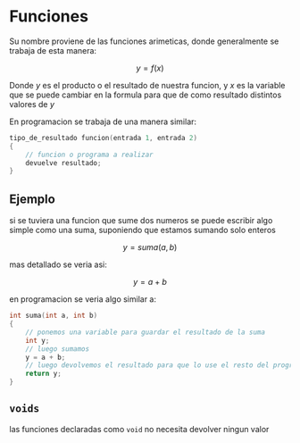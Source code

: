 # Funciones
Su nombre proviene de las funciones arimeticas, donde generalmente se trabaja de esta manera:

$$
y = f(x)
$$

Donde $y$ es el producto o el resultado de nuestra funcion, y $x$ es la variable que se puede cambiar en la formula para que de como resultado distintos valores de $y$

En programacion se trabaja de una manera similar:
```c++
tipo_de_resultado funcion(entrada 1, entrada 2)
{
    // funcion o programa a realizar
    devuelve resultado;
}
```
## Ejemplo
si se tuviera una funcion que sume dos numeros se puede escribir algo simple como una suma, suponiendo que estamos sumando solo enteros

$$
y = suma(a,b)
$$

mas detallado se veria asi:

$$
y = a + b
$$

en programacion se veria algo similar a:
```c++
int suma(int a, int b)
{
    // ponemos una variable para guardar el resultado de la suma
    int y;
    // luego sumamos
    y = a + b;
    // luego devolvemos el resultado para que lo use el resto del programa
    return y;
}
```
## `voids`
las funciones declaradas como `void` no necesita devolver ningun valor